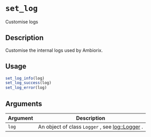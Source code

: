 # `set_log`

Customise logs


## Description

Customise the internal logs used by Ambiorix.


## Usage

```r
set_log_info(log)
set_log_success(log)
set_log_error(log)
```


## Arguments

Argument      |Description
------------- |----------------
`log`     |     An object of class `Logger` , see [log::Logger](#log::logger) .


